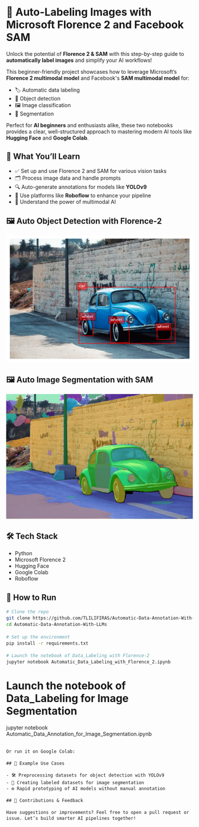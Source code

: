 
# 🎯 Auto-Labeling Images with Microsoft Florence 2 and Facebook SAM

Unlock the potential of **Florence 2 & SAM** with this step-by-step guide to **automatically label images** and simplify your AI workflows!

This beginner-friendly project showcases how to leverage Microsoft’s **Florence 2 multimodal model** and Facebook's **SAM multimodal model** for:
- 🏷️ Automatic data labeling
- 🧠 Object detection
- 🖼️ Image classification
- 🧩 Segmentation

Perfect for **AI beginners** and enthusiasts alike, these two notebooks provides a clear, well-structured approach to mastering modern AI tools like **Hugging Face** and **Google Colab**.

## 🚀 What You’ll Learn

- ✅ Set up and use  Florence 2 and SAM for various vision tasks  
- 🗂️ Process image data and handle prompts  
- 🔍 Auto-generate annotations for models like **YOLOv9**  
- 🔧 Use platforms like **Roboflow** to enhance your pipeline  
- 🧠 Understand the power of multimodal AI
## 🖼️ Auto Object Detection with Florence-2
![Example 1](demo1.png)

## 🖼️ Auto Image Segmentation with SAM
![Example 2](151d160d-3420-4548-b76b-c23b786154d0.jpeg)

## 🛠 Tech Stack

- Python  
- Microsoft Florence 2  
- Hugging Face  
- Google Colab  
- Roboflow  

## 📂 How to Run

```bash
# Clone the repo
git clone https://github.com/TLILIFIRAS/Automatic-Data-Annotation-With-LLMs.git 
cd Automatic-Data-Annotation-With-LLMs

# Set up the environment
pip install -r requirements.txt

# Launch the notebook of Data_Labeling with Florence-2
jupyter notebook Automatic_Data_Labeling_with_Florence_2.ipynb
```
# Launch the notebook of Data_Labeling for Image Segmentation 
jupyter notebook Automatic_Data_Annotation_for_Image_Segmentation.ipynb
```

Or run it on Google Colab:  

## 📸 Example Use Cases

- 🛠 Preprocessing datasets for object detection with YOLOv9  
- 🧪 Creating labeled datasets for image segmentation  
- ⚙️ Rapid prototyping of AI models without manual annotation  

## 🤝 Contributions & Feedback

Have suggestions or improvements? Feel free to open a pull request or issue. Let’s build smarter AI pipelines together!
